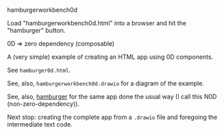 hamburgerworkbench0d

Load "hamburgerworkbench0d.html" into a browser and hit the "hamburger" button.

0D => zero dependency (composable)

A (very simple) example of creating an HTML app using 0D components.

See `hamburger0d.html`.

See, also, `hamburgerworkbench0d.drawio` for a diagram of the example.

See, also, [hamburger](https://github.com/guitarvydas/hamburger) for the same app done the usual way (I call this N0D (non-zero-dependency)).

Next stop: creating the complete app from a `.drawio` file and foregoing the intermediate text code.


